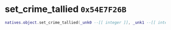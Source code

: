 # set_crime_tallied `0x54E7F26B`

```lua
natives.object.set_crime_tallied(_unk0 --[[ integer ]], _unk1 --[[ integer ]])
```